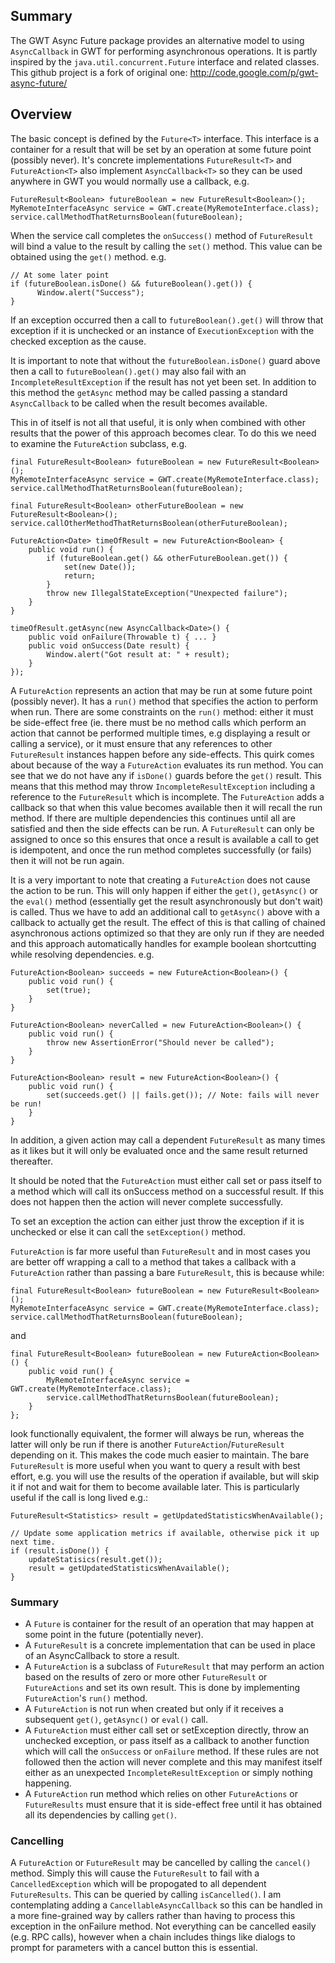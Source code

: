 ## Summary

The GWT Async Future package provides an alternative model to using `AsyncCallback` in GWT for performing asynchronous operations. It is partly inspired by the `java.util.concurrent.Future` interface and related classes. This github project is a fork of original one: http://code.google.com/p/gwt-async-future/

## Overview

The basic concept is defined by the `Future<T>` interface. This interface is a container for a result that will be set by an operation at some future point (possibly never). It's concrete implementations `FutureResult<T>` and `FutureAction<T>` also implement `AsyncCallback<T>` so they can be used anywhere in GWT you would normally use a callback, e.g.

    FutureResult<Boolean> futureBoolean = new FutureResult<Boolean>();
    MyRemoteInterfaceAsync service = GWT.create(MyRemoteInterface.class);
    service.callMethodThatReturnsBoolean(futureBoolean);

When the service call completes the `onSuccess()` method of `FutureResult` will bind a value to the result by calling the `set()` method. This value can be obtained using the `get()` method. e.g.

    // At some later point
    if (futureBoolean.isDone() && futureBoolean().get()) {
          Window.alert("Success");
    }

If an exception occurred then a call to `futureBoolean().get()` will throw that exception if it is unchecked or an instance of `ExecutionException` with the checked exception as the cause.

It is important to note that without the `futureBoolean.isDone()` guard above then a call to `futureBoolean().get()` may also fail with an `IncompleteResultException` if the result has not yet been set. In addition to this method the `getAsync` method may be called passing a standard `AsyncCallback` to be called when the result becomes available.

This in of itself is not all that useful, it is only when combined with other results that the power of this approach becomes clear. To do this we need to examine the `FutureAction` subclass, e.g.

    final FutureResult<Boolean> futureBoolean = new FutureResult<Boolean>();
    MyRemoteInterfaceAsync service = GWT.create(MyRemoteInterface.class);
    service.callMethodThatReturnsBoolean(futureBoolean);

    final FutureResult<Boolean> otherFutureBoolean = new FutureResult<Boolean>();
    service.callOtherMethodThatReturnsBoolean(otherFutureBoolean);

    FutureAction<Date> timeOfResult = new FutureAction<Boolean> {
        public void run() {
            if (futureBoolean.get() && otherFutureBoolean.get()) {
                set(new Date());
                return;
            }
            throw new IllegalStateException("Unexpected failure");
        }
    }

    timeOfResult.getAsync(new AsyncCallback<Date>() {
        public void onFailure(Throwable t) { ... }
        public void onSuccess(Date result) {
            Window.alert("Got result at: " + result);
        }
    });

A `FutureAction` represents an action that may be run at some future point (possibly never). It has a `run()` method that specifies the action to perform when run. There are some constraints on the `run()` method: either it must be side-effect free (ie. there must be no method calls which perform an action that cannot be performed multiple times, e.g displaying a result or calling a service), or it must ensure that any references to other `FutureResult` instances happen before any side-effects. This quirk comes about because of the way a `FutureAction` evaluates its run method. You can see that we do not have any if `isDone()` guards before the `get()` result. This means that this method may throw `IncompleteResultException` including a reference to the `FutureResult` which is incomplete. The `FutureAction` adds a callback so that when this value becomes available then it will recall the run method. If there are multiple dependencies this continues until all are satisfied and then the side effects can be run. A `FutureResult` can only be assigned to once so this ensures that once a result is available a call to get is idempotent, and once the run method completes successfully (or fails) then it will not be run again.

It is a very important to note that creating a `FutureAction` does not cause the action to be run. This will only happen if either the `get()`, `getAsync()` or the `eval()` method (essentially get the result asynchronously but don't wait) is called. Thus we have to add an additional call to `getAsync()` above with a callback to actually get the result. The effect of this is that calling of chained asynchronous actions optimized so that they are only run if they are needed and this approach automatically handles for example boolean shortcutting while resolving dependencies. e.g.

    FutureAction<Boolean> succeeds = new FutureAction<Boolean>() {
        public void run() {
            set(true);
        }
    }

    FutureAction<Boolean> neverCalled = new FutureAction<Boolean>() {
        public void run() {
            throw new AssertionError("Should never be called");
        }
    }

    FutureAction<Boolean> result = new FutureAction<Boolean>() {
        public void run() {
            set(succeeds.get() || fails.get()); // Note: fails will never be run!
        }
    }

In addition, a given action may call a dependent `FutureResult` as many times as it likes but it will only be evaluated once and the same result returned thereafter.

It should be noted that the `FutureAction` must either call set or pass itself to a method which will call its onSuccess method on a successful result. If this does not happen then the action will never complete successfully.

To set an exception the action can either just throw the exception if it is unchecked or else it can call the `setException()` method.

`FutureAction` is far more useful than `FutureResult` and in most cases you are better off wrapping a call to a method that takes a callback with a `FutureAction` rather than passing a bare `FutureResult`, this is because while:

    final FutureResult<Boolean> futureBoolean = new FutureResult<Boolean>();
    MyRemoteInterfaceAsync service = GWT.create(MyRemoteInterface.class);
    service.callMethodThatReturnsBoolean(futureBoolean);

and

    final FutureResult<Boolean> futureBoolean = new FutureAction<Boolean>() {
        public void run() {
            MyRemoteInterfaceAsync service = GWT.create(MyRemoteInterface.class);
            service.callMethodThatReturnsBoolean(futureBoolean);
        }
    };

look functionally equivalent, the former will always be run, whereas the latter will only be run if there is another `FutureAction`/`FutureResult` depending on it. This makes the code much easier to maintain. The bare `FutureResult` is more useful when you want to query a result with best effort, e.g. you will use the results of the operation if available, but will skip it if not and wait for them to become available later. This is particularly useful if the call is long lived e.g.:

    FutureResult<Statistics> result = getUpdatedStatisticsWhenAvailable();

    // Update some application metrics if available, otherwise pick it up next time.
    if (result.isDone()) {
        updateStatisics(result.get());
        result = getUpdatedStatisticsWhenAvailable();
    }

### Summary

* A `Future` is container for the result of an operation that may happen at some point in the future (potentially never).
* A `FutureResult` is a concrete implementation that can be used in place of an AsyncCallback to store a result.
* A `FutureAction` is a subclass of `FutureResult` that may perform an action based on the results of zero or more other `FutureResult` or `FutureActions` and set its own result. This is done by implementing `FutureAction`'s `run()` method.
* A `FutureAction` is not run when created but only if it receives a subsequent `get()`, `getAsync()` or `eval()` call.
* A `FutureAction` must either call set or setException directly, throw an unchecked exception, or pass itself as a callback to another function which will call the `onSuccess` or `onFailure` method. If these rules are not followed then the action will never complete and this may manifest itself either as an unexpected `IncompleteResultException` or simply nothing happening.
* A `FutureAction` run method which relies on other `FutureActions` or `FutureResults` must ensure that it is side-effect free until it has obtained all its dependencies by calling `get()`.

### Cancelling

A `FutureAction` or `FutureResult` may be cancelled by calling the `cancel()` method. Simply this will cause the `FutureResult` to fail with a `CancelledException` which will be propogated to all dependent `FutureResults`. This can be queried by calling `isCancelled()`. I am contemplating adding a `CancellableAsyncCallback` so this can be handled in a more fine-grained way by callers rather than having to process this exception in the onFailure method. Not everything can be cancelled easily (e.g. RPC calls), however when a chain includes things like dialogs to prompt for parameters with a cancel button this is essential.